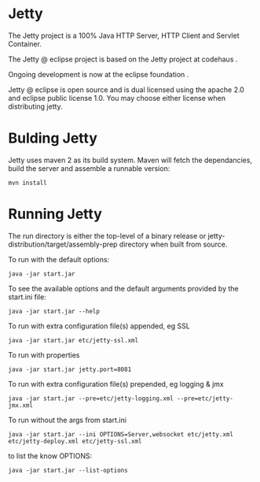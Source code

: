 Jetty
=====

The Jetty project is a 100% Java HTTP Server, HTTP Client and Servlet Container.

The Jetty @ eclipse project is based on the Jetty project at codehaus [](http://jetty.codehaus.org).

Ongoing development is now at the eclipse foundation [](http://www.eclipse.org/jetty/).

Jetty @ eclipse is open source and is dual licensed using the apache 2.0 and
eclipse public license 1.0. You may choose either license when distributing
jetty.

Bulding Jetty
==============

Jetty uses maven 2 as its build system.  Maven will fetch
the dependancies, build the server and assemble a runnable
version:

    mvn install

Running Jetty
=============

The run directory is either the top-level of a binary release or jetty-distribution/target/assembly-prep directory when built from source.

To run with the default options:

    java -jar start.jar

To see the available options and the default arguments provided by the start.ini file:

    java -jar start.jar --help

To run with extra configuration file(s) appended, eg SSL

    java -jar start.jar etc/jetty-ssl.xml

To run with properties 

    java -jar start.jar jetty.port=8081

To run with extra configuration file(s) prepended, eg logging & jmx

    java -jar start.jar --pre=etc/jetty-logging.xml --pre=etc/jetty-jmx.xml 

To run without the args from start.ini 

    java -jar start.jar --ini OPTIONS=Server,websocket etc/jetty.xml etc/jetty-deploy.xml etc/jetty-ssl.xml

to list the know OPTIONS:

    java -jar start.jar --list-options
